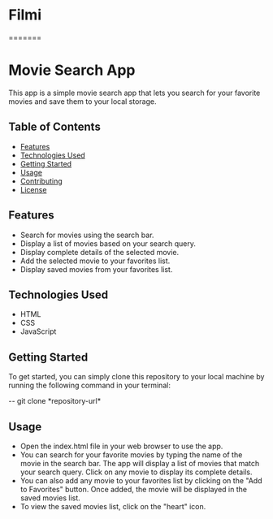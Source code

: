 # Filmi

=======

# Movie Search App

This app is a simple movie search app that lets you search for your favorite movies and save them to your local storage.

## Table of Contents

- [Features](#features)
- [Technologies Used](#technologies-used)
- [Getting Started](#getting-started)
- [Usage](#usage)
- [Contributing](#contributing)
- [License](#license)

## Features

- Search for movies using the search bar.
- Display a list of movies based on your search query.
- Display complete details of the selected movie.
- Add the selected movie to your favorites list.
- Display saved movies from your favorites list.

## Technologies Used

- HTML
- CSS
- JavaScript

## Getting Started

To get started, you can simply clone this repository to your local machine by running the following command in your terminal:

-- git clone \*repository-url\*

## Usage

- Open the index.html file in your web browser to use the app.
- You can search for your favorite movies by typing the name of the movie in the search bar. The app will display a list of movies that match your search query. Click on any movie to display its complete details.
- You can also add any movie to your favorites list by clicking on the "Add to Favorites" button. Once added, the movie will be displayed in the saved movies list.
- To view the saved movies list, click on the "heart" icon.

